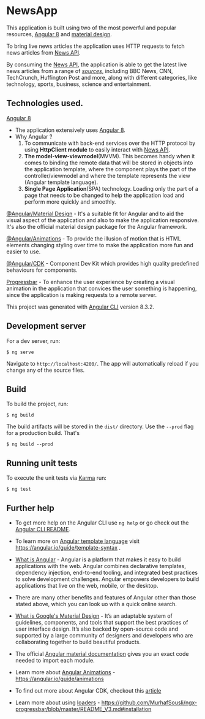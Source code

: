 # NewsApp
This application is built using two of the most powerful and popular resources, [Angular 8]() and [material design]().

To bring live news articles the application uses HTTP requests to fetch news articles from [News API](https://newsapi.org/).

By consuming the [News API](https://newsapi.org/), the application is able to get the latest live news articles from a range of [*sources*](https://newsapi.org/sources), including BBC News, CNN, TechCrunch, Huffington Post and more, along with different categories, like technology, sports, business, science and entertainment.

## Technologies used.
[Angular 8](https://angular.io/)
- The application extensively uses [Angular 8](https://angular.io/).
- Why Angular ?
    1. To communicate with back-end services over the HTTP protocol by using **HttpClient module** to easily interact with [News API](https://newsapi.org/).
    2. **The model-view-viewmodel**(MVVM). This becomes handy when it comes to binding the remote data that will be stored in objects into the application template, where the component plays the part of the controller/viewmodel and where the template represents the view (Angular template language).
    3. **Single Page Application**(SPA) technology. Loading only the part of a page that needs to be changed to help the application load and perform more quickly and smoothly.

[@Angular/Material Design]() - It's a suitable fit for Angular and to aid the visual aspect of the application and also to make the application responsive. It's also the official material design package for the Angular framework.

[@Angular/Animations](https://angular.io/guide/animations) - To provide the illusion of motion that is HTML elements changing styling over time to make the application more fun and easier to use. 

[@Angular/CDK](https://material.angular.io/cdk) - Component Dev Kit which provides high quality predefined behaviours for components.

[Progressbar](https://github.com/MurhafSousli/ngx-progressbar/blob/master/README_V3.md#installation) - To enhance the user experience by creating a visual animation in the application that convices the user something is happening, since the application is making requests to a remote server. 


This project was generated with [Angular CLI](https://github.com/angular/angular-cli) version 8.3.2.

## Development server

For a dev server, run: 
```
$ ng serve
```
Navigate to `http://localhost:4200/`. The app will automatically reload if you change any of the source files.

## Build

To build the project, run: 
```
$ ng build
```
The build artifacts will be stored in the `dist/` directory. Use the `--prod` flag for a production build. That's 
```
$ ng build --prod
```

## Running unit tests

To execute the unit tests via [Karma](https://karma-runner.github.io) run:
 ```
 $ ng test
 ``` 


## Further help

* To get more help on the Angular CLI use `ng help` or go check out the [Angular CLI README](https://github.com/angular/angular-cli/blob/master/README.md).

* To learn more on [Angular template language](https://angular.io/guide/template-syntax) visit https://angular.io/guide/template-syntax .

* [What is Angular]() - Angular is a platform that makes it easy to build applications with the web. Angular combines declarative templates, dependency injection, end-to-end tooling, and integrated best practices to solve development challenges. Angular empowers developers to build applications that live on the web, mobile, or the desktop.

* There are many other benefits and features of Angular other than those stated above, which you can look uo with a quick online search.

* [What is Google's Material Design]() - It’s an adaptable system of guidelines, components, and tools that support the best practices of user interface design. It’s also backed by open-source code and supported by a large community of designers and developers who are collaborating together to build beautiful products.

* The official [Angular material documentation](https://material.angular.io/components) gives you an exact code needed to import each module.

* Learn more about [Angular Animations](https://angular.io/guide/animations) - https://angular.io/guide/animations


* To find out more about Angular CDK, checkout this [article](https://blog.angular.io/a-component-dev-kit-for-angular-9f06e3b4b3b4)

* Learn more about using [loaders](https://github.com/MurhafSousli/ngx-progressbar/blob/master/README_V3.md#installation) - https://github.com/MurhafSousli/ngx-progressbar/blob/master/README_V3.md#installation
